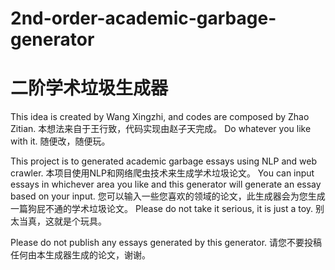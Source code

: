 # 2nd-order-academic-garbage-generator
# 二阶学术垃圾生成器
This idea is created by Wang Xingzhi, and codes are composed by Zhao Zitian.
本想法来自于王行致，代码实现由赵子天完成。
Do whatever you like with it.
随便改，随便玩。

This project is to generated academic garbage essays using NLP and web crawler.
本项目使用NLP和网络爬虫技术来生成学术垃圾论文。
You can input essays in whichever area you like and this generator will generate an essay based on your input.
您可以输入一些您喜欢的领域的论文，此生成器会为您生成一篇狗屁不通的学术垃圾论文。
Please do not take it serious, it is just a toy.
别太当真，这就是个玩具。

Please do not publish any essays generated by this generator.
请您不要投稿任何由本生成器生成的论文，谢谢。
